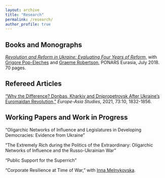 ```yaml
---
layout: archive
title: "Research"
permalink: /research/
author_profile: true
---
```


## Books and Monographs  
[*Revolution and Reform in Ukraine: Evaluating Four Years of Reform,*](https://www.ponarseurasia.org/wp-content/uploads/attachments/Revolution%20and%20Reform%20in%20Ukraine_Nitsova_Pop-Eleches_Robertson_July2018.pdf) with [Grigore Pop-Eleches](https://gpop.scholar.princeton.edu/) and [Graeme Robertson](https://tarheels.live/graemebrobertson/), PONARS Eurasia, July 2018. 70 pages.   

## Refereed Articles
[“Why the Difference? Donbas, Kharkiv and Dnipropetrovsk After Ukraine’s Euromaidan Revolution,”](https://www.tandfonline.com/doi/abs/10.1080/09668136.2021.1912297?journalCode=ceas20) *Europe-Asia Studies,* 2021, 73:10, 1832-1856.  

## Working Papers and Work in Progress
“Oligarchic Networks of Influence and Legislatures in Developing Democracies: Evidence from Ukraine”  

“The Extremely Rich during the Politics of the Extraordinary: Oligarchic Networks of Influence and the Russo-Ukrainian War”

“Public Support for the Superrich” 

“Corporate Resilience at Time of War,” with [Inna Melnykovska](https://people.ceu.edu/inna_melnykovska). 

